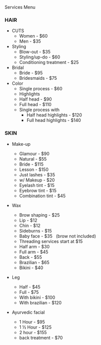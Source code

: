 Services Menu
### HAIR
- CUTS
	- Women - $60
	- Men - $35
- Styling
	- Blow-out - $35
	- Styling/up-do - $60
	- Conditioning treatment - $25
- Bridal
	- Bride - $95
	- Bridesmaids - $75
- Color
	- Single process - $60
	- Highlights
	- Half head - $90
	- Full head - $110
	- Single process with
		- Half head highlights - $120
		- Full head highlights - $140

### SKIN
- Make-up
	- Glamour - $90
	- Natural - $55
	- Bride - $115
	- Lesson - $150
	- Just lashes - $35
	- w/ Makeup - $20
	- Eyelash tint - $15
	- Eyebrow tint - $15
	- Combination tint - $45
    
- Wax
	- Brow shaping - $25
	- Lip - $12
	- Chin - $12
	- Sideburns - $15
	- Baby face - $35  	(brow not included)
	- Threading services start at $15
	- Half arm - $30
	- Full arm - $45
	- Back - $55
	- Brazilian - $65
	- Bikini - $40

- Leg
	- Half - $45
	- Full - $75
	- With bikini - $100
	- With brazilian - $120
    
- Ayurvedic facial
	- 1 Hour - $95
	- 1 ½ Hour - $125
	- 2 hour - $155
	- back treatment - $70